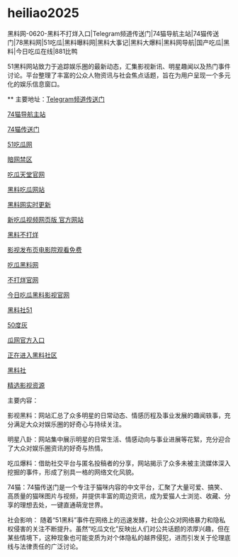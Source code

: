 # heiliao2025
黑料网-0620-黑料不打烊入口|Telegram频道传送门|74猫导航主站|74猫传送门|78黑料网|51吃瓜|黑料曝料网|黑料大事记|黑料大爆料|黑料网导航|国产吃瓜|黑料|今日吃瓜在线|881比鸭

51黑料网站致力于追踪娱乐圈的最新动态，汇集影视新讯、明星趣闻以及热门事件讨论。平台整理了丰富的公众人物资讯与社会焦点话题，旨在为用户呈现一个多元化的娱乐信息窗口。

** 主要地址：<a href="https://74mao.com/">Telegram频道传送门</a>

<a href="https://74mao.com/">74猫导航主站</a>

<a href="https://74mao.com/">74猫传送门</a>

<a href="https://pi124.pages.dev/">51吃瓜网</a>

<a href="https://pi08.pages.dev/">暗网禁区</a>

<a href="https://cg7-08.pages.dev/">吃瓜天堂官网</a>

<a href="https://hls-48.pages.dev/">黑料吃瓜网站</a>

<a href="https://hls-49.pages.dev/">黑料网实时更新</a>

<a href="https://cg9-07.pages.dev/">新吃瓜视频网页版 官方网站</a>

<a href="https://hls-50.pages.dev/">黑料不打烊</a>

<a href="https://dy7-03.pages.dev/">影视发布页电影院观看免费</a>

<a href="https://hls-51.pages.dev/">吃瓜黑料网</a>

<a href="https://hls-08.pages.dev/">不打烊官网</a>

<a href="https://pi06-1.pages.dev/">今日吃瓜黑料影视官网</a>

<a href="https://hls-09.pages.dev/">黑料社51</a>

<a href="https://50dh-01.pages.dev/">50度灰</a>

<a href="https://pi12-01.pages.dev/">瓜网官方入口</a>

<a href="https://hls-10.pages.dev/">正在进入黑料社区</a>

<a href="https://hls-15.pages.dev/">黑料社</a>

<a href="https://hls-14.pages.dev/">精选影视资源</a>

主要内容：

影视黑料：网站汇总了众多明星的日常动态、情感历程及事业发展的趣闻轶事，充分满足大众对娱乐圈的好奇心与持续关注。

明星八卦：网站集中展示明星的日常生活、情感动向与事业进展等花絮，充分迎合了大众对娱乐圈资讯的好奇与热情。

吃瓜爆料：借助社交平台与匿名投稿者的分享，网站揭示了众多未被主流媒体深入挖掘的事件，形成了别具一格的网络文化风貌。

74猫：74猫传送门是一个专注于猫咪内容的中文平台，汇聚了大量可爱、搞笑、高质量的猫咪图片与视频，并提供丰富的周边资讯，成为爱猫人士浏览、收藏、分享的理想去处，一键直通萌宠世界。

社会影响：
随着“51黑料”事件在网络上的迅速发酵，社会公众对网络暴力和隐私权侵害的关注不断提升。虽然“吃瓜文化”反映出人们对公共话题的浓厚兴趣，但在某些情境下，这种现象也可能变质为对个体隐私的越界侵犯，进而引发关于伦理底线与法律责任的广泛讨论。

